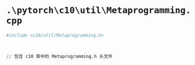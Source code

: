 # `.\pytorch\c10\util\Metaprogramming.cpp`

```py
#include <c10/util/Metaprogramming.h>



// 包含 c10 库中的 Metaprogramming.h 头文件
```
